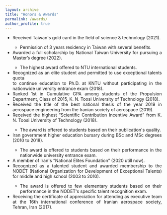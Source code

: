 ```yaml
---
layout: archive
title: "Honors & Awards"
permalink: /awards/
author_profile: true
---
```


<ul>
  <li align="justify"><i class='fas fa-medal'></i> Received Taiwan's gold card in the field of science & technology (2021).</li>

 <ul>
        <li align="justify"> Permission of 3 years residency in Taiwan with several benefits. </li>
</ul>
  
  <li align="justify"><i class='fas fa-medal'></i> Awarded a full scholarship by National Taiwan University for pursuing a Master’s degree (2022).</li>
<ul>
        <li align="justify"> The highest award offered to NTU international students. </li>
</ul>
  
  <li align="justify"><i class='fas fa-medal'></i> Recognized as an elite student and permitted to use exceptional talents quota <br> to continue education to Ph.D. at KNTU without participating in the nationwide university entrance exam (2018).</li>
          

  <li align="justify"><i class='fas fa-medal'></i> Ranked 1st in Cumulative GPA among students of the Propulsion Department, Class of 2015, K. N. Toosi University of Technology (2018).  </li>
  
  <li align="justify"><i class='fas fa-medal'></i> Received the title of the best national thesis of the year 2019 in aerospace engineering from the Iranian society of aerospace (2019). </li>
   
   <li align="justify"><i class='fas fa-medal'></i> Received the highest “Scientific Contribution Incentive Award” from K. N. Toosi University of Technology (2018). </li>
  
 <ul>
    <li align="justify"> The award is offered to students based on their publication's quality. </li>
  </ul>
 
 <li align="justify"><i class='fas fa-medal'></i> Iran government higher education bursary during BSc and MSc degrees (2010 to 2018). </li>
  
 <ul>
    <li align="justify"> The award is offered to students based on their performance in the nationwide university entrance exam. </li>
  </ul>
  
 <li align="justify"> A member of Iran's “National Elites Foundation” (2020 utill now). </li>

  <li align="justify"> Recognized as a talented student and awarded membership to the NODET (National Organization for Development of Exceptional Talents) for middle and high school (2003 to 2010). </li>
  
<ul>
    <li align="justify"> The award is offered to few elementary students based on their performance in the NODET's specific talent recognition exam. </li>
  </ul>
  
  <li align="justify"> Receiving the certificate of appreciation for attending as executive team at the 16th international conference of Iranian aerospace society, Tehran, Iran (2017). </li>

